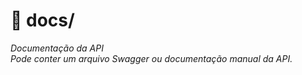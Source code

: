 # 📂 docs/
*Documentação da API*<br/>
*Pode conter um arquivo Swagger ou documentação manual da API.*